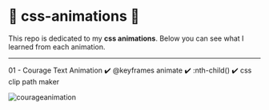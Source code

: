# :rocket: css-animations :rocket:

This repo is dedicated to my **css animations**.
Below you can see what I learned from each animation.

*****
01 - Courage Text Animation
:heavy_check_mark: @keyframes animate
:heavy_check_mark: :nth-child()
:heavy_check_mark: css clip path maker

![courageanimation](https://user-images.githubusercontent.com/64004289/115993142-c2ce9b00-a5d1-11eb-862e-9f978afdc1b1.gif)
